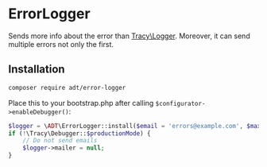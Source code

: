 ErrorLogger
===========

Sends more info about the error than [Tracy\Logger](https://github.com/nette/tracy). Moreover, it can send multiple errors not only the first.

Installation
------------

````bash
composer require adt/error-logger
````

Place this to your bootstrap.php after calling `$configurator->enableDebugger()`:

````php
$logger = \ADT\ErrorLogger::install($email = 'errors@example.com', $maxEmailsPerDay = 10, $maxEmailsPerRequest = 10);
if (!\Tracy\Debugger::$productionMode) {
	// Do not send emails
	$logger->mailer = null;
}
````
